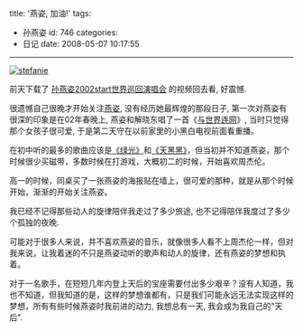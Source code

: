 title: '燕姿, 加油!'
tags:
  - 孙燕姿
id: 746
categories:
  - 日记
date: 2008-05-07 10:17:55
---

[![](//blog.foolbird.net/wp-content/uploads/2008/05/stefanie.jpg "stefanie")](//blog.foolbird.net/wp-content/uploads/2008/05/stefanie.jpg)

前天下载了 [孙燕姿2002start世界巡回演唱会](http://search.gougou.com/search?search=%E5%AD%99%E7%87%95%E5%A7%BF%202002%20start&amp;id=2 "孙燕姿 2002 Start 世界巡回演唱会 下载") 的视频回去看, 好震憾.

很遗憾自己很晚才开始关注[燕姿](http://www.sunyanzicc.net/ "孙燕姿中文站"), 没有经历她最辉煌的那段日子, 第一次对燕姿有很深的印象是在02年春晚上, 燕姿和解晓东唱了一首《[与世界连网](http://video.baidu.com/v?ct=301989888&amp;rn=20&amp;pn=0&amp;db=0&amp;s=3&amp;word=%D3%EB%CA%C0%BD%E7%C1%AC%CD%F8 "与世界联网,视频")》, 当时只觉得那个女孩子很可爱, 于是第二天守在以前家里的小黑白电视前面看重播。

在初中听的最多的歌曲应该是[《绿光》](http://mp3.baidu.com/m?f=ms&amp;tn=baidump3&amp;ct=134217728&amp;lf=&amp;rn=&amp;word=%C2%CC%B9%E2&amp;lm=-1 "绿光")和[《天黑黑》](http://mp3.baidu.com/m?f=ms&amp;rn=&amp;tn=baidump3&amp;ct=134217728&amp;word=%CC%EC%BA%DA%BA%DA&amp;lm=-1 "天黑黑")，但当初并不知道燕姿，那个时候很少买磁带，多数时候在打游戏，大概初二的时候，开始喜欢周杰伦。

高一的时候，同桌买了一张燕姿的海报贴在墙上，很可爱的那种，就是从那个时候开始，渐渐的开始关注燕姿。

我已经不记得那些动人的旋律陪伴我走过了多少旅途, 也不记得陪伴我度过了多少个孤独的夜晚.

可能对于很多人来说，并不喜欢燕姿的音乐，就像很多人看不上周杰伦一样，但对我来说，让我着迷的不只是燕姿动听的歌声和动人的旋律，还有燕姿的梦想和执着。

对于一名歌手，在短短几年内登上天后的宝座需要付出多少艰辛？没有人知道，我也不知道，但我知道的是，这样的梦想谁都有，只是我们可能永远无法实现这样的梦想，所有有些时候燕姿时我前进的动力, 我想总有一天, 我会成为我自己的"天后".